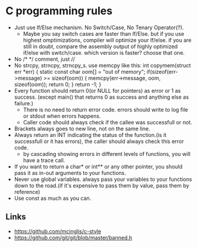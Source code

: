 # C programming rules
- Just use If/Else mechanism. No Switch/Case, No Tenary Operator(?). 
  - Maybe you say switch cases are faster than If/Else. but if you use highest omptimizations, compiler will optimize your If/else. if you are still in doubt,
    compare the assembly output of highly optimized if/else with switch/case. which version is faster? choose that one.
- No /* */ comment, just //
- No strcpy, strncpy, strncpy_s. use memcpy like this:
  int copymem(struct err *err)
  {
      static const char oom[] = "out of memory";
      if(sizeof(err->message) >= sizeof(oom))
      {
        memcpy(err->message, oom, sizeof(oom));
        return 0;
      }
      return -1;
  }
- Every function should return 0(or NULL for pointers) as error or 1 as success. (except main() that returns 0 as success and anything else as failure.)
  - There is no need to return error code. errors should write to log file or stdout when errors happens.
  - Caller code should always check if the callee was successfull or not.
- Brackets always goes to new line, not on the same line.
- Always return an INT indicating the status of the function.(is it successfull or it has errors), the caller should always check this error code.
  - by cascading showing errors in different levels of functions, you will have a trace call.
- If you want to return a char* or int** or any other pointer, you should pass it as in-out arguments to your functions.
- Never use global variables. always pass your variables to your functions down to the road.(if it's expensive to pass them by value, pass them by reference)
- Use const as much as you can.

## Links
- https://github.com/mcinglis/c-style
- https://github.com/git/git/blob/master/banned.h
